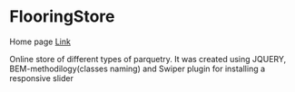 # FlooringStore

Home page 
[Link](https://alinaandriychuk.github.io/Parquetry/)

Online store of different types of parquetry. It was created using JQUERY, BEM-methodilogy(classes naming) and Swiper plugin for installing a responsive slider
